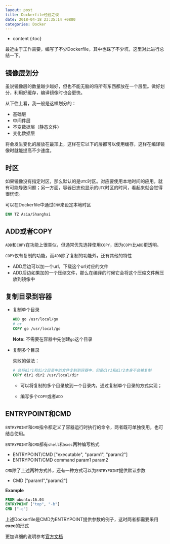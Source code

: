 ```yaml
---
layout: post
title: Dockerfile经验之谈
date: 2018-04-18 23:35:14 +0800
categories: Docker
---
```


* content
{:toc}

最近由于工作需要，编写了不少Dockerfile，其中也踩了不少坑，这里对此进行总结一下。




## 镜像层划分

虽说镜像层的数量越少越好，但也不能无脑的将所有东西都放在一个层里。做好划分，利用好缓存，编译镜像时也会更快。

从下往上看，我一般是这样划分的：

- 基础层
- 中间件层
- 不变数据层（静态文件）
- 变化数据层

将会发生变化的层放在最顶上，这样在它以下的层都可以使用缓存，这样在编译镜像时就能提高不少速度。

## 时区

如果镜像没有指定时区，那么默认的是`UTC`时区。对应要使用本地时间的应用，就有可能导致问题；另一方面，容器日志也显示的`UTC`时区的时间，看起来就会觉得很恍惚。

可以在Dockerfile中通过`ENV`来设定本地时区

```dockerfile
ENV TZ Asia/Shanghai
```

## ADD或者COPY

`ADD`和`COPY`在功能上很类似，但通常优先选择使用`COPY`，因为`COPY`比`ADD`更透明。

`COPY`仅有复制的功能，而`ADD`除了复制的功能外，还有其他的特性

- ADD后边可以加一个url，下载这个url对应的文件
- ADD后边如果加的一个压缩文件，那么在编译的时候它会将这个压缩文件解压放到镜像中

## 复制目录到容器

- 复制单个目录

    ```dockerfile
    ADD go /usr/local/go
    # or
    COPY go /usr/local/go
    ```

    **Note:** 不需要在容器中先创建`go`这个目录

- 复制多个目录

    失败的做法：

    ```dockerfile
    # 会将dir1和dir2目录中的文件复制到容器中，但是dir1和dir2本身不会被复制
    COPY dir1 dir2 /usr/local/dir
    ```

    + 可以将复制的多个目录放到一个目录内，通过复制单个目录的方式实现；
    
    + 编写多个`COPY`或者`ADD`



## ENTRYPOINT和CMD

`ENTRYPOINT`和`CMD`指令都定义了容器运行时执行的命令，两者既可单独使用，也可结合使用。

`ENTRYPOINT`和`CMD`都有`shell`和`exec`两种编写格式

- ENTRYPOINT/CMD ["executable", "param1", "param2"]
- ENTRYPOINT/CMD command param1 param2

`CMD`除了上述两种方式外，还有一种方式可以为`ENTRYPOINT`提供默认参数

- CMD ["param1","param2"]

**Example**

```dockerfile
FROM ubuntu:16.04
ENTRYPOINT ["top", "-b"]
CMD ["-c"]
```

上述Dockerfile是CMD为ENTRYPOINT提供参数的例子，这时两者都需要采用**exec**的形式

更加详细的说明参考[官方文档](https://docs.docker.com/engine/reference/builder/#entrypoint)